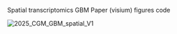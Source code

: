 Spatial transcriptomics GBM Paper (visium) figures code

![2025_CGM_GBM_spatial_V1](https://github.com/user-attachments/assets/b1fea9dc-291d-42cd-8451-abaacff07b8b)



